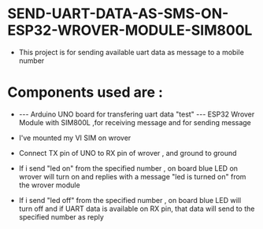 # SEND-UART-DATA-AS-SMS-ON-ESP32-WROVER-MODULE-SIM800L
* This project is for sending available uart data as message to a mobile number
# Components used are :
* --- Arduino UNO board for transfering uart data "test" --- ESP32 Wrover Module with SIM800L ,for receiving message and for sending message
* I've mounted my VI SIM on wrover
* Connect TX pin of UNO to RX pin of wrover , and ground to ground

* If i send "led on" from the specified number , on board blue LED on wrover will turn on and replies with a message "led is turned on" from the wrover module
* If i send "led off" from the specified number , on board blue LED will turn off and if UART data is available on RX pin, that data will send to the specified number as reply
   
